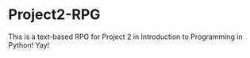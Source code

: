 # Project2-RPG

This is a text-based RPG for Project 2 in Introduction to Programming in Python! Yay!

